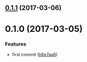 <a name="0.1.1"></a>
## [0.1.1](https://github.com/christophehurpeau/banner-content-loader/compare/v0.1.0...v0.1.1) (2017-03-06)


<a name="0.1.0"></a>
# 0.1.0 (2017-03-05)


### Features

* first commit ([b6e7aa6](https://github.com/christophehurpeau/banner-content-loader/commit/b6e7aa6))
